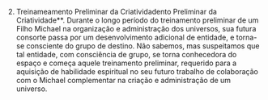 ﻿2. Treinameamento Preliminar da Criatividadento Preliminar da Criatividade**. Durante o longo período do treinamento preliminar de um Filho Michael na organização e administração dos universos, sua futura consorte passa por um desenvolvimento adicional de entidade, e torna-se consciente do grupo de destino. Não sabemos, mas suspeitamos que tal entidade, com consciência de grupo, se torna conhecedora do espaço e começa aquele treinamento preliminar, requerido para a aquisição de habilidade espiritual no seu futuro trabalho de colaboração com o Michael complementar na criação e administração de um universo.